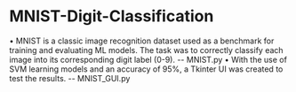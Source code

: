 # MNIST-Digit-Classification
• MNIST is a classic image recognition dataset used as a benchmark for training and evaluating ML models. The task was to correctly classify each image into its corresponding digit label (0-9). -- MNIST.py
• With the use of SVM learning models and an accuracy of 95%, a Tkinter UI was created to test the results. -- MNIST_GUI.py
